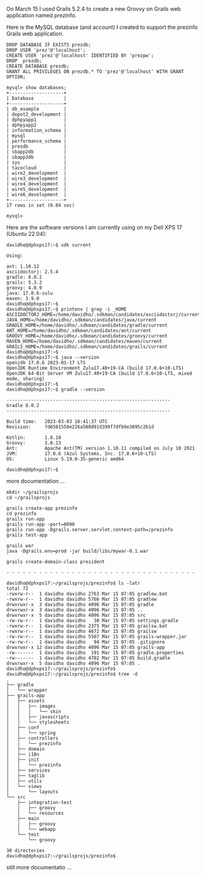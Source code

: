 On March 15 I used Grails 5.2.4 to create a new Grovvy on Grails web application named prezinfo.

Here is the MySQL database (and account) I created to support the prezinfo Grails web application.

    DROP DATABASE IF EXISTS prezdb;
    DROP USER 'prez'@'localhost';
    CREATE USER 'prez'@'localhost' IDENTIFIED BY 'prezpw';
    DROP  prezdb;
    CREATE DATABASE prezdb;
    GRANT ALL PRIVILEGES ON prezdb.* TO 'prez'@'localhost' WITH GRANT OPTION;

    mysql> show databases;
    +--------------------+
    | Database           |
    +--------------------+
    | db_example         |
    | depot2_development |
    | dphpyapp1          |
    | dphpyapp2          |
    | information_schema |
    | mysql              |
    | performance_schema |
    | prezdb             |
    | sbapp2db           |
    | sbapp3db           |
    | sys                |
    | tacocloud          |
    | wire2_development  |
    | wire3_development  |
    | wire4_development  |
    | wire5_development  |
    | wire6_development  |
    +--------------------+
    17 rows in set (0.04 sec)

    mysql> 

Here are the software versions I am currently using on my Dell XPS 17 (Ubuntu 22.04):

    davidho@dphxps17:~$ sdk current

    Using:

    ant: 1.10.12
    asciidoctorj: 2.5.4
    gradle: 8.0.2
    grails: 5.3.2
    groovy: 4.0.9
    java: 17.0.6-zulu
    maven: 3.9.0
    davidho@dphxps17:~$ 
    davidho@dphxps17:~$ printenv | grep -i _HOME
    ASCIIDOCTORJ_HOME=/home/davidho/.sdkman/candidates/asciidoctorj/current
    JAVA_HOME=/home/davidho/.sdkman/candidates/java/current
    GRADLE_HOME=/home/davidho/.sdkman/candidates/gradle/current
    ANT_HOME=/home/davidho/.sdkman/candidates/ant/current
    GROOVY_HOME=/home/davidho/.sdkman/candidates/groovy/current
    MAVEN_HOME=/home/davidho/.sdkman/candidates/maven/current
    GRAILS_HOME=/home/davidho/.sdkman/candidates/grails/current
    davidho@dphxps17:~$ 
    davidho@dphxps17:~$ java --version
    openjdk 17.0.6 2023-01-17 LTS
    OpenJDK Runtime Environment Zulu17.40+19-CA (build 17.0.6+10-LTS)
    OpenJDK 64-Bit Server VM Zulu17.40+19-CA (build 17.0.6+10-LTS, mixed mode, sharing)
    davidho@dphxps17:~$ 
    davidho@dphxps17:~$ gradle --version

    ------------------------------------------------------------
    Gradle 8.0.2
    ------------------------------------------------------------

    Build time:   2023-03-03 16:41:37 UTC
    Revision:     7d6581558e226a580d91d399f7dfb9e3095c2b1d

    Kotlin:       1.8.10
    Groovy:       3.0.13
    Ant:          Apache Ant(TM) version 1.10.11 compiled on July 10 2021
    JVM:          17.0.6 (Azul Systems, Inc. 17.0.6+10-LTS)
    OS:           Linux 5.19.0-35-generic amd64

    davidho@dphxps17:~$ 


more documentation ...

    mkdir ~/grailsprojs
    cd ~/grailsprojs

    grails create-app prezinfo
    cd prezinfo
    grails run-app
    grails run-app -port=8090
    grails run-app -Dgrails.server.servlet.context-path=/prezinfo
    grails test-app

    grails war
    java -Dgrails.env=prod -jar build/libs/mywar-0.1.war

    grails create-domain-class president

    - - - - - - - - - - - - - - - - - - - - - - - - - - - - - - - - - - - 

    davidho@dphxps17:~/grailsprojs/prezinfo$ ls -latr
    total 72
    -rwxrw-r--  1 davidho davidho 2763 Mar 15 07:05 gradlew.bat
    -rwxrw-r--  1 davidho davidho 5766 Mar 15 07:05 gradlew
    drwxrwxr-x  3 davidho davidho 4096 Mar 15 07:05 gradle
    drwxrwxr-x  3 davidho davidho 4096 Mar 15 07:05 ..
    drwxrwxr-x  5 davidho davidho 4096 Mar 15 07:05 src
    -rw-rw-r--  1 davidho davidho   30 Mar 15 07:05 settings.gradle
    -rwxrw-r--  1 davidho davidho 2375 Mar 15 07:05 grailsw.bat
    -rwxrw-r--  1 davidho davidho 4672 Mar 15 07:05 grailsw
    -rw-rw-r--  1 davidho davidho 5507 Mar 15 07:05 grails-wrapper.jar
    -rw-rw-r--  1 davidho davidho   94 Mar 15 07:05 .gitignore
    drwxrwxr-x 12 davidho davidho 4096 Mar 15 07:05 grails-app
    -rw-------  1 davidho davidho  191 Mar 15 07:05 gradle.properties
    -rw-------  1 davidho davidho 4702 Mar 15 07:05 build.gradle
    drwxrwxr-x  5 davidho davidho 4096 Mar 15 07:05 .
    davidho@dphxps17:~/grailsprojs/prezinfo$ 
    davidho@dphxps17:~/grailsprojs/prezinfo$ tree -d
    .
    ├── gradle
    │   └── wrapper
    ├── grails-app
    │   ├── assets
    │   │   ├── images
    │   │   │   └── skin
    │   │   ├── javascripts
    │   │   └── stylesheets
    │   ├── conf
    │   │   └── spring
    │   ├── controllers
    │   │   └── prezinfo
    │   ├── domain
    │   ├── i18n
    │   ├── init
    │   │   └── prezinfo
    │   ├── services
    │   ├── taglib
    │   ├── utils
    │   └── views
    │       └── layouts
    └── src
        ├── integration-test
        │   ├── groovy
        │   └── resources
        ├── main
        │   ├── groovy
        │   └── webapp
        └── test
            └── groovy

    30 directories
    davidho@dphxps17:~/grailsprojs/prezinfo$ 

still more documentatio ...

